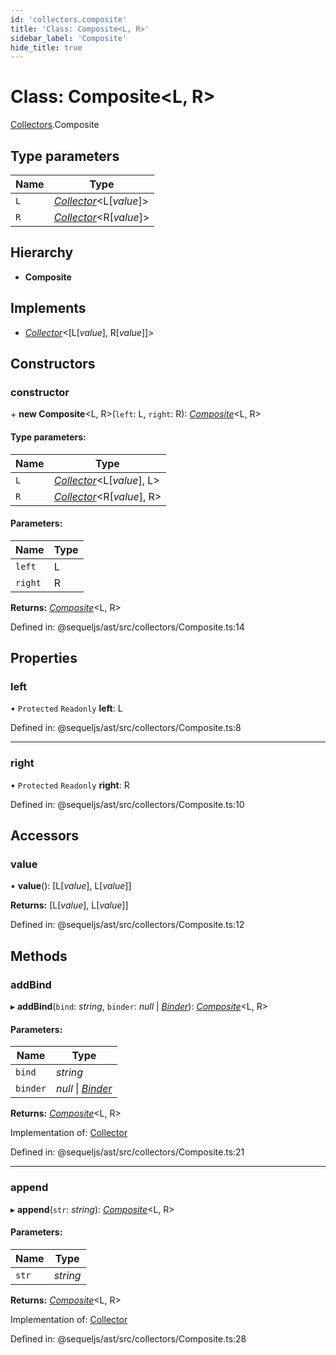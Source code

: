 ```yaml
---
id: 'collectors.composite'
title: 'Class: Composite<L, R>'
sidebar_label: 'Composite'
hide_title: true
---
```


# Class: Composite<L, R\>

[Collectors](../modules/collectors.md).Composite

## Type parameters

| Name | Type                                                              |
| ---- | ----------------------------------------------------------------- |
| `L`  | [_Collector_](../interfaces/collectors.collector.md)<L[*value*]\> |
| `R`  | [_Collector_](../interfaces/collectors.collector.md)<R[*value*]\> |

## Hierarchy

- **Composite**

## Implements

- [_Collector_](../interfaces/collectors.collector.md)<[L[*value*],
  R[*value*]]\>

## Constructors

### constructor

\+ **new Composite**<L, R\>(`left`: L, `right`: R):
[_Composite_](collectors.composite.md)<L, R\>

#### Type parameters:

| Name | Type                                                                 |
| ---- | -------------------------------------------------------------------- |
| `L`  | [_Collector_](../interfaces/collectors.collector.md)<L[*value*], L\> |
| `R`  | [_Collector_](../interfaces/collectors.collector.md)<R[*value*], R\> |

#### Parameters:

| Name    | Type |
| ------- | ---- |
| `left`  | L    |
| `right` | R    |

**Returns:** [_Composite_](collectors.composite.md)<L, R\>

Defined in: @sequeljs/ast/src/collectors/Composite.ts:14

## Properties

### left

• `Protected` `Readonly` **left**: L

Defined in: @sequeljs/ast/src/collectors/Composite.ts:8

---

### right

• `Protected` `Readonly` **right**: R

Defined in: @sequeljs/ast/src/collectors/Composite.ts:10

## Accessors

### value

• **value**(): [L[*value*], L[*value*]]

**Returns:** [L[*value*], L[*value*]]

Defined in: @sequeljs/ast/src/collectors/Composite.ts:12

## Methods

### addBind

▸ **addBind**(`bind`: _string_, `binder`: _null_ \|
[_Binder_](../modules/collectors.md#binder)):
[_Composite_](collectors.composite.md)<L, R\>

#### Parameters:

| Name     | Type                                                  |
| -------- | ----------------------------------------------------- |
| `bind`   | _string_                                              |
| `binder` | _null_ \| [_Binder_](../modules/collectors.md#binder) |

**Returns:** [_Composite_](collectors.composite.md)<L, R\>

Implementation of: [Collector](../interfaces/collectors.collector.md)

Defined in: @sequeljs/ast/src/collectors/Composite.ts:21

---

### append

▸ **append**(`str`: _string_): [_Composite_](collectors.composite.md)<L, R\>

#### Parameters:

| Name  | Type     |
| ----- | -------- |
| `str` | _string_ |

**Returns:** [_Composite_](collectors.composite.md)<L, R\>

Implementation of: [Collector](../interfaces/collectors.collector.md)

Defined in: @sequeljs/ast/src/collectors/Composite.ts:28
